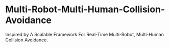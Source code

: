 # Multi-Robot-Multi-Human-Collision-Avoidance
Inspired by A Scalable Framework For Real-Time Multi-Robot, Multi-Human Collision Avoidance. 
